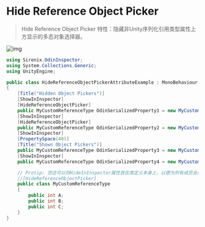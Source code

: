 # Hide Reference Object Picker

> Hide Reference Object Picker 特性：隐藏非Unity序列化引用类型属性上方显示的多态对象选择器。

![img](https://aihailan.com/wp-content/uploads/2020/11/post-614-5fb7da686b866.png)

```cs
using Sirenix.OdinInspector;
using System.Collections.Generic;
using UnityEngine;

public class HideReferenceObjectPickerAttributeExample : MonoBehaviour
{
    [Title("Hidden Object Pickers")]
    [ShowInInspector]
    [HideReferenceObjectPicker]
    public MyCustomReferenceType OdinSerializedProperty1 = new MyCustomReferenceType();
    [ShowInInspector]
    [HideReferenceObjectPicker]
    public MyCustomReferenceType OdinSerializedProperty2 = new MyCustomReferenceType();
    [ShowInInspector]
    [PropertySpace(40)]
    [Title("Shown Object Pickers")]
    public MyCustomReferenceType OdinSerializedProperty3 = new MyCustomReferenceType();
    [ShowInInspector]
    public MyCustomReferenceType OdinSerializedProperty4 = new MyCustomReferenceType();

    // Protip: 您还可以将HideInInspector属性放在类定义本身上，以便为所有成员全局隐藏它。
    //[HideReferenceObjectPicker]
    public class MyCustomReferenceType
    {
        public int A;
        public int B;
        public int C;
    }
}
```
